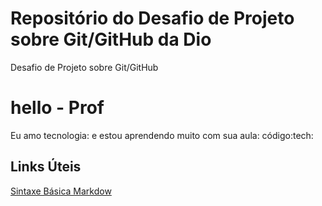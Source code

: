 # Repositório do Desafio de Projeto sobre Git/GitHub da Dio
Desafio de Projeto sobre Git/GitHub
# hello - Prof
Eu amo tecnologia: e estou aprendendo muito com sua aula: código:tech:
## Links Úteis
[Sintaxe Básica Markdow](https://markdown.net.br/sintaxe-basica/)
